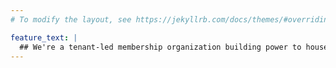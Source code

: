 ```yaml
---
# To modify the layout, see https://jekyllrb.com/docs/themes/#overriding-theme-defaults

feature_text: |
  ## We're a tenant-led membership organization building power to house all Alhambrans.
---
```

